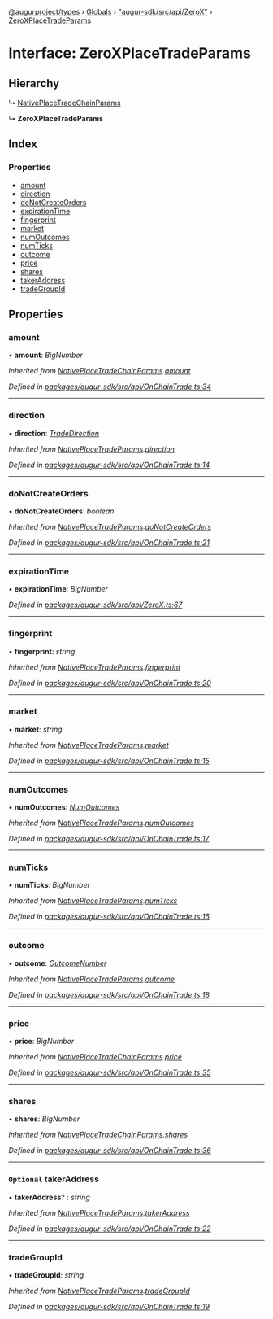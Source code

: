 [@augurproject/types](../README.md) › [Globals](../globals.md) › ["augur-sdk/src/api/ZeroX"](../modules/_augur_sdk_src_api_zerox_.md) › [ZeroXPlaceTradeParams](_augur_sdk_src_api_zerox_.zeroxplacetradeparams.md)

# Interface: ZeroXPlaceTradeParams

## Hierarchy

  ↳ [NativePlaceTradeChainParams](_augur_sdk_src_api_onchaintrade_.nativeplacetradechainparams.md)

  ↳ **ZeroXPlaceTradeParams**

## Index

### Properties

* [amount](_augur_sdk_src_api_zerox_.zeroxplacetradeparams.md#amount)
* [direction](_augur_sdk_src_api_zerox_.zeroxplacetradeparams.md#direction)
* [doNotCreateOrders](_augur_sdk_src_api_zerox_.zeroxplacetradeparams.md#donotcreateorders)
* [expirationTime](_augur_sdk_src_api_zerox_.zeroxplacetradeparams.md#expirationtime)
* [fingerprint](_augur_sdk_src_api_zerox_.zeroxplacetradeparams.md#fingerprint)
* [market](_augur_sdk_src_api_zerox_.zeroxplacetradeparams.md#market)
* [numOutcomes](_augur_sdk_src_api_zerox_.zeroxplacetradeparams.md#numoutcomes)
* [numTicks](_augur_sdk_src_api_zerox_.zeroxplacetradeparams.md#numticks)
* [outcome](_augur_sdk_src_api_zerox_.zeroxplacetradeparams.md#outcome)
* [price](_augur_sdk_src_api_zerox_.zeroxplacetradeparams.md#price)
* [shares](_augur_sdk_src_api_zerox_.zeroxplacetradeparams.md#shares)
* [takerAddress](_augur_sdk_src_api_zerox_.zeroxplacetradeparams.md#optional-takeraddress)
* [tradeGroupId](_augur_sdk_src_api_zerox_.zeroxplacetradeparams.md#tradegroupid)

## Properties

###  amount

• **amount**: *BigNumber*

*Inherited from [NativePlaceTradeChainParams](_augur_sdk_src_api_onchaintrade_.nativeplacetradechainparams.md).[amount](_augur_sdk_src_api_onchaintrade_.nativeplacetradechainparams.md#amount)*

*Defined in [packages/augur-sdk/src/api/OnChainTrade.ts:34](https://github.com/AugurProject/augur/blob/69c4be52bf/packages/augur-sdk/src/api/OnChainTrade.ts#L34)*

___

###  direction

• **direction**: *[TradeDirection](../modules/_augur_sdk_src_state_logs_types_.md#tradedirection)*

*Inherited from [NativePlaceTradeParams](_augur_sdk_src_api_onchaintrade_.nativeplacetradeparams.md).[direction](_augur_sdk_src_api_onchaintrade_.nativeplacetradeparams.md#direction)*

*Defined in [packages/augur-sdk/src/api/OnChainTrade.ts:14](https://github.com/AugurProject/augur/blob/69c4be52bf/packages/augur-sdk/src/api/OnChainTrade.ts#L14)*

___

###  doNotCreateOrders

• **doNotCreateOrders**: *boolean*

*Inherited from [NativePlaceTradeParams](_augur_sdk_src_api_onchaintrade_.nativeplacetradeparams.md).[doNotCreateOrders](_augur_sdk_src_api_onchaintrade_.nativeplacetradeparams.md#donotcreateorders)*

*Defined in [packages/augur-sdk/src/api/OnChainTrade.ts:21](https://github.com/AugurProject/augur/blob/69c4be52bf/packages/augur-sdk/src/api/OnChainTrade.ts#L21)*

___

###  expirationTime

• **expirationTime**: *BigNumber*

*Defined in [packages/augur-sdk/src/api/ZeroX.ts:67](https://github.com/AugurProject/augur/blob/69c4be52bf/packages/augur-sdk/src/api/ZeroX.ts#L67)*

___

###  fingerprint

• **fingerprint**: *string*

*Inherited from [NativePlaceTradeParams](_augur_sdk_src_api_onchaintrade_.nativeplacetradeparams.md).[fingerprint](_augur_sdk_src_api_onchaintrade_.nativeplacetradeparams.md#fingerprint)*

*Defined in [packages/augur-sdk/src/api/OnChainTrade.ts:20](https://github.com/AugurProject/augur/blob/69c4be52bf/packages/augur-sdk/src/api/OnChainTrade.ts#L20)*

___

###  market

• **market**: *string*

*Inherited from [NativePlaceTradeParams](_augur_sdk_src_api_onchaintrade_.nativeplacetradeparams.md).[market](_augur_sdk_src_api_onchaintrade_.nativeplacetradeparams.md#market)*

*Defined in [packages/augur-sdk/src/api/OnChainTrade.ts:15](https://github.com/AugurProject/augur/blob/69c4be52bf/packages/augur-sdk/src/api/OnChainTrade.ts#L15)*

___

###  numOutcomes

• **numOutcomes**: *[NumOutcomes](../modules/_augur_sdk_src_state_logs_types_.md#numoutcomes)*

*Inherited from [NativePlaceTradeParams](_augur_sdk_src_api_onchaintrade_.nativeplacetradeparams.md).[numOutcomes](_augur_sdk_src_api_onchaintrade_.nativeplacetradeparams.md#numoutcomes)*

*Defined in [packages/augur-sdk/src/api/OnChainTrade.ts:17](https://github.com/AugurProject/augur/blob/69c4be52bf/packages/augur-sdk/src/api/OnChainTrade.ts#L17)*

___

###  numTicks

• **numTicks**: *BigNumber*

*Inherited from [NativePlaceTradeParams](_augur_sdk_src_api_onchaintrade_.nativeplacetradeparams.md).[numTicks](_augur_sdk_src_api_onchaintrade_.nativeplacetradeparams.md#numticks)*

*Defined in [packages/augur-sdk/src/api/OnChainTrade.ts:16](https://github.com/AugurProject/augur/blob/69c4be52bf/packages/augur-sdk/src/api/OnChainTrade.ts#L16)*

___

###  outcome

• **outcome**: *[OutcomeNumber](../modules/_augur_sdk_src_state_logs_types_.md#outcomenumber)*

*Inherited from [NativePlaceTradeParams](_augur_sdk_src_api_onchaintrade_.nativeplacetradeparams.md).[outcome](_augur_sdk_src_api_onchaintrade_.nativeplacetradeparams.md#outcome)*

*Defined in [packages/augur-sdk/src/api/OnChainTrade.ts:18](https://github.com/AugurProject/augur/blob/69c4be52bf/packages/augur-sdk/src/api/OnChainTrade.ts#L18)*

___

###  price

• **price**: *BigNumber*

*Inherited from [NativePlaceTradeChainParams](_augur_sdk_src_api_onchaintrade_.nativeplacetradechainparams.md).[price](_augur_sdk_src_api_onchaintrade_.nativeplacetradechainparams.md#price)*

*Defined in [packages/augur-sdk/src/api/OnChainTrade.ts:35](https://github.com/AugurProject/augur/blob/69c4be52bf/packages/augur-sdk/src/api/OnChainTrade.ts#L35)*

___

###  shares

• **shares**: *BigNumber*

*Inherited from [NativePlaceTradeChainParams](_augur_sdk_src_api_onchaintrade_.nativeplacetradechainparams.md).[shares](_augur_sdk_src_api_onchaintrade_.nativeplacetradechainparams.md#shares)*

*Defined in [packages/augur-sdk/src/api/OnChainTrade.ts:36](https://github.com/AugurProject/augur/blob/69c4be52bf/packages/augur-sdk/src/api/OnChainTrade.ts#L36)*

___

### `Optional` takerAddress

• **takerAddress**? : *string*

*Inherited from [NativePlaceTradeParams](_augur_sdk_src_api_onchaintrade_.nativeplacetradeparams.md).[takerAddress](_augur_sdk_src_api_onchaintrade_.nativeplacetradeparams.md#optional-takeraddress)*

*Defined in [packages/augur-sdk/src/api/OnChainTrade.ts:22](https://github.com/AugurProject/augur/blob/69c4be52bf/packages/augur-sdk/src/api/OnChainTrade.ts#L22)*

___

###  tradeGroupId

• **tradeGroupId**: *string*

*Inherited from [NativePlaceTradeParams](_augur_sdk_src_api_onchaintrade_.nativeplacetradeparams.md).[tradeGroupId](_augur_sdk_src_api_onchaintrade_.nativeplacetradeparams.md#tradegroupid)*

*Defined in [packages/augur-sdk/src/api/OnChainTrade.ts:19](https://github.com/AugurProject/augur/blob/69c4be52bf/packages/augur-sdk/src/api/OnChainTrade.ts#L19)*

